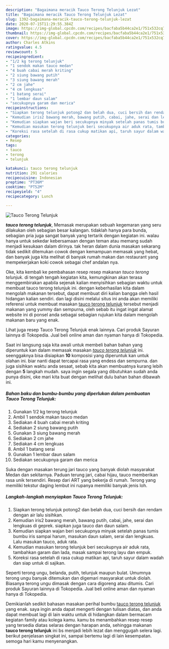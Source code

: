 ```yaml
---
description: "Bagaimana meracik Tauco Terong Telunjuk Lezat"
title: "Bagaimana meracik Tauco Terong Telunjuk Lezat"
slug: 1392-bagaimana-meracik-tauco-terong-telunjuk-lezat
date: 2020-07-15T11:29:55.384Z
image: https://img-global.cpcdn.com/recipes/bacfaba5b44ca2e1/751x532cq70/tauco-terong-telunjuk-foto-resep-utama.jpg
thumbnail: https://img-global.cpcdn.com/recipes/bacfaba5b44ca2e1/751x532cq70/tauco-terong-telunjuk-foto-resep-utama.jpg
cover: https://img-global.cpcdn.com/recipes/bacfaba5b44ca2e1/751x532cq70/tauco-terong-telunjuk-foto-resep-utama.jpg
author: Charles Atkins
ratingvalue: 4.5
reviewcount: 5
recipeingredient:
- "1/2 kg terong telunjuk"
- "1 sendok makan tauco medan"
- "4 buah cabai merah kriting"
- "2 siung bawang putih"
- "3 siung bawang merah"
- "2 cm jahe"
- "4 cm lengkuas"
- "1 batang serai"
- "1 lembar daun salam"
- "secukupnya garam dan merica"
recipeinstructions:
- "Siapkan terong telunjuk potong2 dan belah dua, cuci bersih dan rendam dengan air lalu sisihkan."
- "Kemudian iris2 bawang merah, bawang putih, cabai, jahe, serai dan lengkuas di geprek. siapkan juga tauco dan daun salam."
- "Kemudian siapkan wajan beri secukupnya minyak setelah panas tumis bumbu iris sampai harum, masukan daun salam, serai dan lengkuas. Lalu masukan tauco, aduk rata."
- "Kemudian masukan terong telunjuk beri secukupnya air aduk rata, tambahkan garam dan lada, masak sampai terong layu dan empuk."
- "Koreksi rasa setelah di rasa cukup matikan api, taruh sayur dalam wadah dan siap untuk di sajikan."
categories:
- Resep
tags:
- tauco
- terong
- telunjuk

katakunci: tauco terong telunjuk 
nutrition: 291 calories
recipecuisine: Indonesian
preptime: "PT36M"
cooktime: "PT52M"
recipeyield: "4"
recipecategory: Lunch

---
```



![Tauco Terong Telunjuk](https://img-global.cpcdn.com/recipes/bacfaba5b44ca2e1/751x532cq70/tauco-terong-telunjuk-foto-resep-utama.jpg)

<b><i>tauco terong telunjuk</i></b>, Memasak merupakan sebuah kegemaran yang seru dilakukan oleh sebagian besar kalangan. tidaklah hanya para bunda, sebagian pria juga sangat banyak yang tertarik dengan kegiatan ini. walau hanya untuk sekedar kebersamaan dengan teman atau memang sudah menjadi kesukaan dalam dirinya. tak heran dalam dunia masakan sekarang tidak sedikit ditemukan cowok dengan kemampuan memasak yang hebat, dan banyak juga kita melihat di banyak rumah makan dan restaurant yang mempekerjakan koki cowok sebagai chef andalan nya.

Oke, kita kembali ke pembahasan resep resep makanan <i>tauco terong telunjuk</i>. di tengah tengah kegiatan kita, kemungkinan akan terasa menggembirakan apabila sejenak kalian menyisihkan sebagian waktu untuk membuat tauco terong telunjuk ini. dengan keberhasilan kita dalam mengolah makanan tersebut, dapat membuat diri kalian bangga oleh hasil hidangan kalian sendiri. dan lagi disini melalui situs ini anda akan memiliki referensi untuk membuat masakan <u>tauco terong telunjuk</u> tersebut menjadi makanan yang yummy dan sempurna, oleh sebab itu ingat ingat alamat website ini di ponsel anda sebagai sebagian rujukan kita dalam mengolah makanan baru yang enak.

Lihat juga resep Tauco Terong Telunjuk enak lainnya. Cari produk Sayuran lainnya di Tokopedia. Jual beli online aman dan nyaman hanya di Tokopedia.


Saat ini langsung saja kita awali untuk membeli bahan bahan yang diperuntuk kan dalam memasak masakan <u><i>tauco terong telunjuk</i></u> ini. seenggaknya bisa disiapkan <b>10</b> komposisi yang diperuntuk kan untuk olahan ini. biar nanti dapat tercapai rasa yang endess dan sempurna. dan juga sisihkan waktu anda sesaat, sebab kita akan membuatnya kurang lebih dengan <b>5</b> langkah mudah. saya ingin segala yang dibutuhkan sudah anda punya disini, oke mari kita buat dengan melihat dulu bahan bahan dibawah ini.

<!--inarticleads1-->

##### Bahan baku dan bumbu-bumbu yang diperlukan dalam pembuatan Tauco Terong Telunjuk:

1. Gunakan 1/2 kg terong telunjuk
1. Ambil 1 sendok makan tauco medan
1. Sediakan 4 buah cabai merah kriting
1. Sediakan 2 siung bawang putih
1. Gunakan 3 siung bawang merah
1. Sediakan 2 cm jahe
1. Sediakan 4 cm lengkuas
1. Ambil 1 batang serai
1. Gunakan 1 lembar daun salam
1. Sediakan secukupnya garam dan merica


Suka dengan masakan terung jari tauco yang banyak diolah masyarakat Medan dan sekitarnya. Paduan terung jari, cabai hijau, tauco memberikan rasa unik tersendiri. Resep dari ART yang bekerja di rumah. Terong yang memiliki tekstur daging lembut ini rupanya memiliki banyak jenis loh. 

<!--inarticleads2-->

##### Langkah-langkah menyiapkan Tauco Terong Telunjuk:

1. Siapkan terong telunjuk potong2 dan belah dua, cuci bersih dan rendam dengan air lalu sisihkan.
1. Kemudian iris2 bawang merah, bawang putih, cabai, jahe, serai dan lengkuas di geprek. siapkan juga tauco dan daun salam.
1. Kemudian siapkan wajan beri secukupnya minyak setelah panas tumis bumbu iris sampai harum, masukan daun salam, serai dan lengkuas. Lalu masukan tauco, aduk rata.
1. Kemudian masukan terong telunjuk beri secukupnya air aduk rata, tambahkan garam dan lada, masak sampai terong layu dan empuk.
1. Koreksi rasa setelah di rasa cukup matikan api, taruh sayur dalam wadah dan siap untuk di sajikan.


Seperti terong ungu, belanda, putih, telunjuk maupun bulat. Umumnya terong ungu banyak ditemukan dan digemari masyarakat untuk diolah. Biasanya terong ungu dimasak dengan cara digoreng atau ditumis. Cari produk Sayuran lainnya di Tokopedia. Jual beli online aman dan nyaman hanya di Tokopedia. 

Demikianlah sedikit bahasan masakan perihal bumbu <u>tauco terong telunjuk</u> yang enak. saya ingin anda dapat mengerti dengan tulisan diatas, dan anda dapat membuat lagi di lain waktu untuk di hidangkan dalam bermacam kegiatan family atau kolega kamu. kamu bs menambahkan resep resep yang tersedia diatas selaras dengan harapan anda, sehingga makanan <b>tauco terong telunjuk</b> ini bs menjadi lebih lezat dan menggugah selera lagi. berikut penjelasan singkat ini, sampai bertemu lagi di lain kesempatan. semoga hari kamu menyenangkan.

